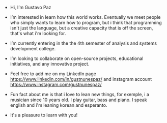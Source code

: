 - Hi, I’m Gustavo Paz
- I’m interested in learn how this world works. Eventually we meet people who simply wants to learn how to program, but i think that programming isn't just the language, but a creative capacity that is off the screen, that's what i'm looking for.
- I’m currently entering in the the 4th semester of analysis and systems development college.
- I’m looking to collaborate on open-source projects, educational initiatives, and any innovative project.
- Feel free to add me on my LinkedIn page https://www.linkedin.com/in/gustnunespaz/ and instagram account https://www.instagram.com/gustnunespaz/
- Fun fact about me is that i love to lean new things, for exemple, i a musician since 10 years old. I play guitar, bass and piano. I speak english and i'm leaning korean and esperanto.

- It's a pleasure to learn with you!
<!---
gustavonunespaz/gustavonunespaz is a ✨ special ✨ repository because its `README.md` (this file) appears on your GitHub profile.
You can click the Preview link to take a look at your changes.
--->
